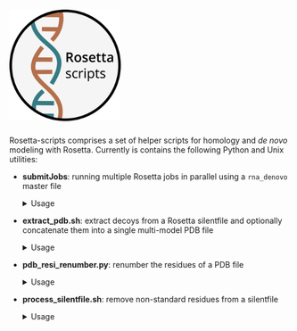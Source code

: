 # <img src="images/Rosettascripts_logo.png" width="200">

Rosetta-scripts comprises a set of helper scripts for homology and *de novo* modeling with Rosetta.
Currently is contains the following Python and Unix utilities:


- **submitJobs**: running multiple Rosetta jobs in parallel using a `rna_denovo` master file
  <details>
  <summary>Usage</summary>
  
  ```
  submitJobs -i <FARFAR input script> [-d <directory>] [-p <number of processors>]
  ```
  </details>
- **extract_pdb.sh**: extract decoys from a Rosetta silentfile and optionally concatenate them into a single multi-model PDB file
  <details>
  <summary>Usage</summary>
  
  ```
  extract_pdb.sh -s <silentfile> -f <folder with silentfiles> -n <number of models> -e <extract pdbs (true|false, default: true)> -m <merge pdbs (true|false, default: false)>
  ```
  </details>
- **pdb_resi_renumber.py**: renumber the residues of a PDB file
  <details>
  <summary>Usage</summary>
  
  ```
  pdb_resi_renumber.py [-h] [--version] -pdb PDB [-i] -e EDIT [-o O]

  renumber residues in PDB files

  optional arguments:
    -h, --help            show this help message and exit
    --version             show program's version number and exit
    -pdb PDB              pdb input file (.pdb)
    -i                    in-place modification
    -e EDIT, --edit EDIT  'oldResi>newResi' (use "," to separate individual residues and "-" for residue ranges; e.g. '2-4,5>A:6-8,9')
    -o O                  pdb output filename
  ```
  </details>
- **process_silentfile.sh**: remove non-standard residues from a silentfile
  <details>
  <summary>Usage</summary>
  
  ```
  process_silentfile -s <silentfile>
  ```
  </details>
